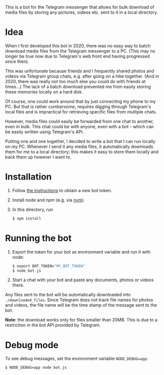 This is a bot for the Telegram messenger that allows for bulk download of media files by storing any pictures, videos etc. sent to it in a local directory.

# Idea

When I first developed this bot in 2020, there was no easy way to batch download media files from the Telegram messenger to a PC.
(This may no longer be true now due to Telegram's web front end having progressed since then).

This was unfortunate because friends and I frequently shared photos and videos via Telegram group chats, e.g. after going on a hike together.
(And in 2020, there was really not too much else you could do with friends at times...)
The lack of a batch download prevented me from easily storing these memories locally on a hard disk.

Of course, one could work around that by just connecting my phone to my PC.
But that is rather cumbersome, requires digging through Telegram's local files and is impractical for retrieving specific files from multiple chats.

However, media files could easily be forwarded from one chat to another, even in bulk.
This chat could be with anyone, even with a bot - which can be easily written using Telegram's API.

Putting one and one together, I decided to write a bot that I can run locally on my PC.
Whenever I send it any media files, it automatically downloads them for me to a local directory; this makes it easy to store them locally and back them up however I want to.

# Installation

1. Follow [the instructions](https://core.telegram.org/bots/features#botfather) to obtain a new bot token.

1. Install node and npm (e.g. via [nvm](https://github.com/nvm-sh/nvm)).

1. In this directory, run

   ```bash
   $ npm install
   ```

# Running the bot

1. Export the token for your bot as environment variable and run it with node:

   ```bash
   $ export BOT_TOKEN="MY_BOT_TOKEN"
   $ node bot.js
   ```

1. Start a chat with your bot and paste any documents, photos or videos there.

Any files sent to the bot will be automatically downloaded into `./downloaded_files`.
Since Telegram does not track file names for photos and videos, the file name will be the time stamp of the message sent to the bot.

**Note**: the download works only for files smaller than 20MB. This is due to a restriction in the bot API provided by Telegram.

# Debug mode

To see debug messages, set the environment variable `NODE_DEBUG=app`:

```bash
$ NODE_DEBUG=app node bot.js
```
